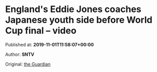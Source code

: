 
# England's Eddie Jones coaches Japanese youth side before World Cup final – video

Published at: **2019-11-01T11:58:07+00:00**

Author: **SNTV**

Original: [the Guardian](https://www.theguardian.com/sport/video/2019/nov/01/englands-eddie-jones-coaches-japanese-youth-side-before-world-cup-final-video)


